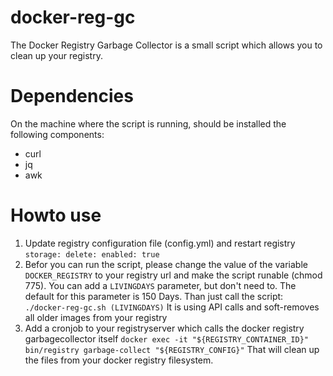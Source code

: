 # docker-reg-gc
The Docker Registry Garbage Collector is a small script which allows you to clean up your registry.

# Dependencies
On the machine where the script is running, should be installed the following components:
- curl
- jq
- awk

# Howto use

1. Update registry configuration file (config.yml) and restart registry
`storage: delete: enabled: true`
2. Befor you can run the script, please change the value of the variable `DOCKER_REGISTRY` to your registry url and make the script runable (chmod 775). You can add a `LIVINGDAYS` parameter, but don't need to. The default for this parameter is 150 Days. Than just call the script: `./docker-reg-gc.sh (LIVINGDAYS)`
It is using API calls and soft-removes all older images from your registry 
2. Add a cronjob to your registryserver which calls the docker registry garbagecollector itself `docker exec -it "${REGISTRY_CONTAINER_ID}" bin/registry garbage-collect "${REGISTRY_CONFIG}"` That will clean up the files from your docker registry filesystem.

